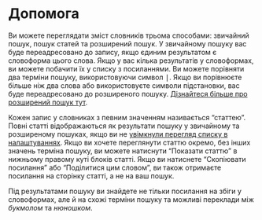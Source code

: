 # Допомога
Ви можете переглядати зміст словників трьома способами: звичайний пошук, пошук статей та розширений пошук. У звичайному пошуку вас буде переадресовано до запису, якщо єдиним результатом є словоформа цього слова. Якщо у вас кілька результатів у словоформах, ви можете побачити їх у списку з посиланнями. Ви можете порівняти два терміни пошуку, використовуючи символ <kbd>|</kbd>. Якщо ви порівнюєте більше ніж два слова або використовуєте символи підстановки, вас буде переадресовано до розширеного пошуку. [Дізнайтеся більше про розширений пошук тут](/ukr/help/advanced).

Кожен запис у словниках з певним значенням називається “статтею”. Повні статті відображаються як результати пошуку у звичайному та розширеному пошуках, якщо ви не [увімкнули перегляд списку в налаштуваннях](/ukr/settings).
Якщо ви хочете переглянути статтю окремо, без інших значень терміна пошуку, ви можете натиснути “Показати статтю” в нижньому правому куті блоків статті. Якщо ви натиснете “Скопіювати посилання” або “Поділитися цим словом”, ви також отримаєте посилання на сторінку статті, а не на ваш пошук.

Під результатами пошуку ви знайдете не тільки посилання на збіги у словоформах, але й на схожі терміни пошуку та можливі переклади між _букмолом_ та _нюношком_.